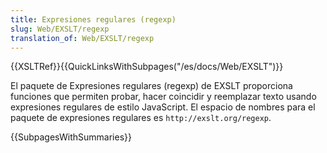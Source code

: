```yaml
---
title: Expresiones regulares (regexp)
slug: Web/EXSLT/regexp
translation_of: Web/EXSLT/regexp
---
```

{{XSLTRef}}{{QuickLinksWithSubpages("/es/docs/Web/EXSLT")}}

El paquete de Expresiones regulares (regexp) de EXSLT proporciona funciones que permiten probar,
hacer coincidir y reemplazar texto usando expresiones regulares de estilo JavaScript.
El espacio de nombres para el paquete de expresiones regulares es `http://exslt.org/regexp`.

{{SubpagesWithSummaries}}


